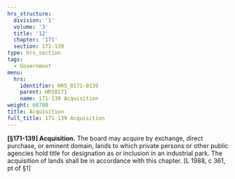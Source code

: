 ```yaml
---
hrs_structure:
  division: '1'
  volume: '3'
  title: '12'
  chapter: '171'
  section: 171-139
type: hrs_section
tags:
  - Government
menu:
  hrs:
    identifier: HRS_0171-0139
    parent: HRS0171
    name: 171-139 Acquisition
weight: 66700
title: Acquisition
full_title: 171-139 Acquisition
---
```

**[§171-139] Acquisition.** The board may acquire by exchange, direct purchase, or eminent domain, lands to which private persons or other public agencies hold title for designation as or inclusion in an industrial park. The acquisition of lands shall be in accordance with this chapter. [L 1988, c 361, pt of §1]
